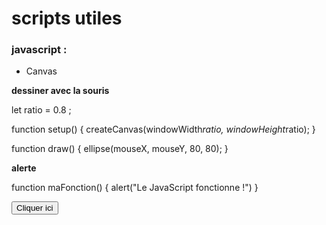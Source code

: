 # scripts utiles

### javascript :

- Canvas



**dessiner avec la souris**

let ratio = 0.8 ;

function setup() {
  createCanvas(windowWidth*ratio, windowHeight*ratio);
}

function draw() {
  ellipse(mouseX, mouseY, 80, 80);
}



**alerte**

function maFonction() {
	alert("Le JavaScript fonctionne !")
}

<!---
À intégrer dans le html comme ça :
-->

<button onclick="maFonction()">Cliquer ici</button>